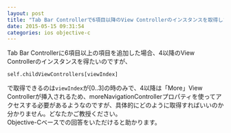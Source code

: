 ```yaml
---
layout: post
title: "Tab Bar Controllerで6項目以降のView Controllerのインスタンスを取得したい"
date: 2015-05-15 09:31:54
categories: ios objective-c
---
```

<p>Tab Bar Controllerに6項目以上の項目を追加した場合、4以降のView Controllerのインスタンスを得たいのですが、</p>

<pre><code>self.childViewControllers[viewIndex]
</code></pre>

<p>で取得できるのは<code>viewIndex</code>が[0..3]の時のみで、4以降は「More」View Controllerが挿入されるため、moreNavigationControllerプロパティを使ってアクセスする必要があるようなのですが、具体的にどのように取得すればいいのか分かりません。どなたかご教授ください。<br>
Objective-Cベースでの回答をいただけると助かります。</p>
